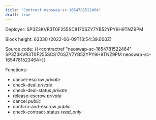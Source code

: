 ```yaml
---
title: "Contract neoswap-sc-1654781522464"
draft: true
---
```

Deployer: SP3Z3KVR3T0F255SC8170SZY7YB52YPY9H9TNZ9PM


 



Block height: 63330 (2022-06-09T13:54:39.000Z)

Source code: {{<contractref "neoswap-sc-1654781522464" SP3Z3KVR3T0F255SC8170SZY7YB52YPY9H9TNZ9PM neoswap-sc-1654781522464>}}

Functions:

* cancel-escrow _private_
* check-deal _private_
* check-deal-status _private_
* release-escrow _private_
* cancel _public_
* confirm-and-escrow _public_
* check-contract-status _read_only_
